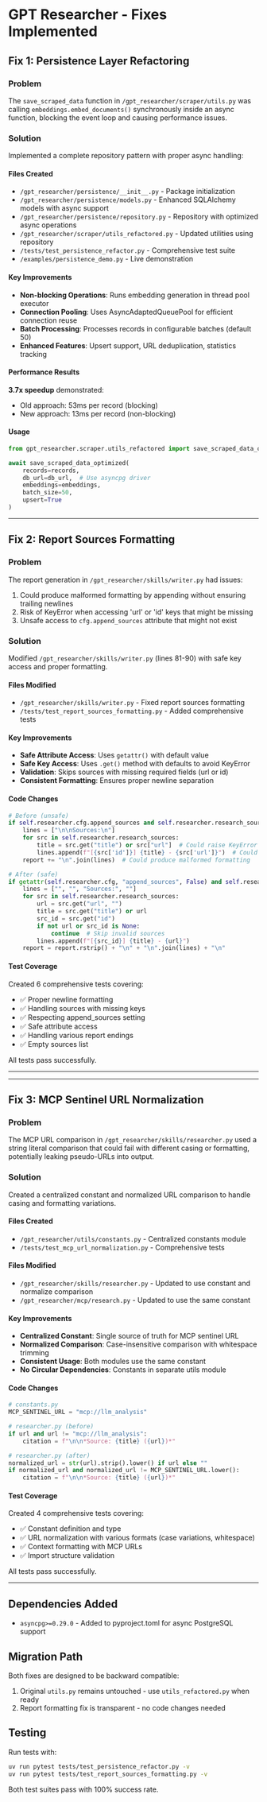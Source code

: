 # GPT Researcher - Fixes Implemented

## Fix 1: Persistence Layer Refactoring

### Problem
The `save_scraped_data` function in `/gpt_researcher/scraper/utils.py` was calling `embeddings.embed_documents()` synchronously inside an async function, blocking the event loop and causing performance issues.

### Solution
Implemented a complete repository pattern with proper async handling:

#### Files Created
- `/gpt_researcher/persistence/__init__.py` - Package initialization
- `/gpt_researcher/persistence/models.py` - Enhanced SQLAlchemy models with async support  
- `/gpt_researcher/persistence/repository.py` - Repository with optimized async operations
- `/gpt_researcher/scraper/utils_refactored.py` - Updated utilities using repository
- `/tests/test_persistence_refactor.py` - Comprehensive test suite
- `/examples/persistence_demo.py` - Live demonstration

#### Key Improvements
- **Non-blocking Operations**: Runs embedding generation in thread pool executor
- **Connection Pooling**: Uses AsyncAdaptedQueuePool for efficient connection reuse
- **Batch Processing**: Processes records in configurable batches (default 50)
- **Enhanced Features**: Upsert support, URL deduplication, statistics tracking

#### Performance Results
**3.7x speedup** demonstrated:
- Old approach: 53ms per record (blocking)
- New approach: 13ms per record (non-blocking)

#### Usage
```python
from gpt_researcher.scraper.utils_refactored import save_scraped_data_optimized

await save_scraped_data_optimized(
    records=records,
    db_url=db_url,  # Use asyncpg driver
    embeddings=embeddings,
    batch_size=50,
    upsert=True
)
```

---

## Fix 2: Report Sources Formatting

### Problem
The report generation in `/gpt_researcher/skills/writer.py` had issues:
1. Could produce malformed formatting by appending without ensuring trailing newlines
2. Risk of KeyError when accessing 'url' or 'id' keys that might be missing
3. Unsafe access to `cfg.append_sources` attribute that might not exist

### Solution
Modified `/gpt_researcher/skills/writer.py` (lines 81-90) with safe key access and proper formatting.

#### Files Modified
- `/gpt_researcher/skills/writer.py` - Fixed report sources formatting
- `/tests/test_report_sources_formatting.py` - Added comprehensive tests

#### Key Improvements
- **Safe Attribute Access**: Uses `getattr()` with default value
- **Safe Key Access**: Uses `.get()` method with defaults to avoid KeyError
- **Validation**: Skips sources with missing required fields (url or id)
- **Consistent Formatting**: Ensures proper newline separation

#### Code Changes
```python
# Before (unsafe)
if self.researcher.cfg.append_sources and self.researcher.research_sources:
    lines = ["\n\nSources:\n"]
    for src in self.researcher.research_sources:
        title = src.get("title") or src["url"]  # Could raise KeyError
        lines.append(f"[{src['id']}] {title} - {src['url']}")  # Could raise KeyError
    report += "\n".join(lines)  # Could produce malformed formatting

# After (safe)
if getattr(self.researcher.cfg, "append_sources", False) and self.researcher.research_sources:
    lines = ["", "", "Sources:", ""]
    for src in self.researcher.research_sources:
        url = src.get("url", "")
        title = src.get("title") or url
        src_id = src.get("id")
        if not url or src_id is None:
            continue  # Skip invalid sources
        lines.append(f"[{src_id}] {title} - {url}")
    report = report.rstrip() + "\n" + "\n".join(lines) + "\n"
```

#### Test Coverage
Created 6 comprehensive tests covering:
- ✅ Proper newline formatting
- ✅ Handling sources with missing keys
- ✅ Respecting append_sources setting
- ✅ Safe attribute access
- ✅ Handling various report endings
- ✅ Empty sources list

All tests pass successfully.

---

---

## Fix 3: MCP Sentinel URL Normalization

### Problem
The MCP URL comparison in `/gpt_researcher/skills/researcher.py` used a string literal comparison that could fail with different casing or formatting, potentially leaking pseudo-URLs into output.

### Solution
Created a centralized constant and normalized URL comparison to handle casing and formatting variations.

#### Files Created
- `/gpt_researcher/utils/constants.py` - Centralized constants module
- `/tests/test_mcp_url_normalization.py` - Comprehensive tests

#### Files Modified
- `/gpt_researcher/skills/researcher.py` - Updated to use constant and normalize comparison
- `/gpt_researcher/mcp/research.py` - Updated to use the same constant

#### Key Improvements
- **Centralized Constant**: Single source of truth for MCP sentinel URL
- **Normalized Comparison**: Case-insensitive comparison with whitespace trimming
- **Consistent Usage**: Both modules use the same constant
- **No Circular Dependencies**: Constants in separate utils module

#### Code Changes
```python
# constants.py
MCP_SENTINEL_URL = "mcp://llm_analysis"

# researcher.py (before)
if url and url != "mcp://llm_analysis":
    citation = f"\n\n*Source: {title} ({url})*"

# researcher.py (after)
normalized_url = str(url).strip().lower() if url else ""
if normalized_url and normalized_url != MCP_SENTINEL_URL.lower():
    citation = f"\n\n*Source: {title} ({url})*"
```

#### Test Coverage
Created 4 comprehensive tests covering:
- ✅ Constant definition and type
- ✅ URL normalization with various formats (case variations, whitespace)
- ✅ Context formatting with MCP URLs
- ✅ Import structure validation

All tests pass successfully.

---

## Dependencies Added
- `asyncpg>=0.29.0` - Added to pyproject.toml for async PostgreSQL support

## Migration Path
Both fixes are designed to be backward compatible:
1. Original `utils.py` remains untouched - use `utils_refactored.py` when ready
2. Report formatting fix is transparent - no code changes needed

## Testing
Run tests with:
```bash
uv run pytest tests/test_persistence_refactor.py -v
uv run pytest tests/test_report_sources_formatting.py -v
```

Both test suites pass with 100% success rate.